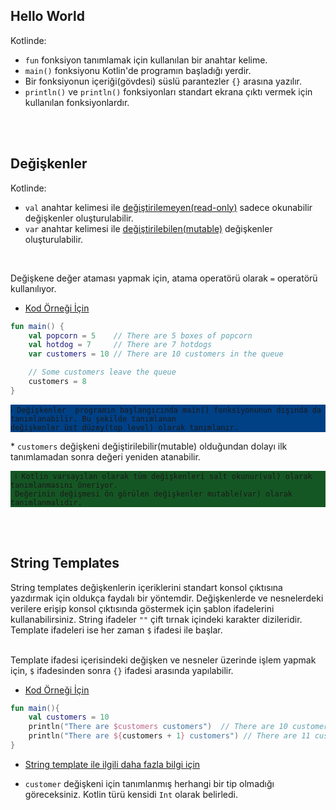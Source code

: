## Hello World

Kotlinde:

* <code>fun</code> fonksiyon tanımlamak için kullanılan bir anahtar kelime.
* <code>main()</code> fonksiyonu Kotlin'de programın başladığı yerdir.
* Bir fonksiyonun içeriği(gövdesi) süslü parantezler <code>{}</code> arasına yazılır.
* <code>println()</code> ve <code>println()</code>  fonksiyonları standart ekrana çıktı vermek için kullanılan fonksiyonlardır.

<br/><br/>


## Değişkenler

Kotlinde:

* <code>val</code> anahtar kelimesi ile <u>değiştirilemeyen(read-only)</u> sadece okunabilir değişkenler oluşturulabilir.
* <code>var</code> anahtar kelimesi ile <u>değiştirilebilen(mutable)</u> değişkenler oluşturulabilir.
<br/>

Değişkene değer ataması yapmak için, atama operatörü olarak <code>=</code> operatörü kullanılıyor.


* [Kod Örneği İçin](src/main/kotlin/Variables.kt)

```kotlin
fun main() { 
    val popcorn = 5    // There are 5 boxes of popcorn
    val hotdog = 7     // There are 7 hotdogs
    var customers = 10 // There are 10 customers in the queue

    // Some customers leave the queue
    customers = 8
}
```

<div style="background-color: #004085">

```text
ℹ️ Değişkenler  programın başlangıcında main() fonksiyonunun dışında da tanımlanabilir. Bu şekilde tanımlanan
değişkenler üst düzey(top level) olarak tanımlanır.
``` 
</div>
* <code>customers</code> değişkeni değiştirilebilir(mutable) olduğundan dolayı ilk tanımlamadan sonra 
 değeri yeniden atanabilir.

<div style="background-color: #155724">

```text
 ℹ️ Kotlin varsayılan olarak tüm değişkenleri salt okunur(val) olarak tanımlanmasını öneriyor.
 Değerinin değişmesi ön görülen değişkenler mutable(var) olarak tanımlanmalıdır.
```
</div>

<br/><br/>


## String Templates

String templates  değişkenlerin içeriklerini standart konsol çıktısına yazdırmak için oldukça faydalı bir yöntemdir.
Değişkenlerde ve nesnelerdeki verilere erişip konsol çıktısında göstermek için şablon ifadelerini kullanabilirsiniz.
String ifadeler <code>""</code> çift tırnak içindeki karakter dizileridir. Template ifadeleri ise
her zaman <code>$</code> ifadesi ile başlar.

<br/>
Template ifadesi içerisindeki değişken ve nesneler üzerinde işlem yapmak için, <code>$</code>
ifadesinden sonra <code>{}</code> ifadesi arasında yapılabilir.

* [Kod Örneği İçin](src/main/kotlin/StringTemplates.kt)

```kotlin
fun main(){
    val customers = 10
    println("There are $customers customers")  // There are 10 customers
    println("There are ${customers + 1} customers") // There are 11 customers
}
```

* [String template ile ilgili daha fazla bilgi için](https://kotlinlang.org/docs/strings.html)


* <code>customer</code> değişkeni için tanımlanmış herhangi bir tip olmadığı göreceksiniz.
Kotlin türü kensidi <code>Int</code> olarak belirledi.

